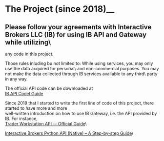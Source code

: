 # The Project (since 2018)__
## Please follow your agreements with Interactive Brokers LLC (IB) for using IB API and Gateway while utilizing\ 
any code in this project.

Those rules inluding bu not limited to: While using services, you may only use the data acquired for personal\ 
and non-commercial purposes. You may not make the data collected through IB services available to any third\ 
party in any way. 

The official API code can be downloaded at\
[IB API Codel Guide](https://interactivebrokers.github.io) 

Since 2018 that I started to write the first line of code of this project, there started to have more and more \
well-written introduction on how to use IB Gateway, i.e. the API provided by IB. For instance,\
[Trader Workstation API -- Official Guide](https://algotrading101.com/learn/interactive-brokers-python-api-native-guide/)\

[Interactive Brokers Python API (Native) – A Step-by-step Guide](https://algotrading101.com/learn/interactive-brokers-python-api-native-guide/)\

